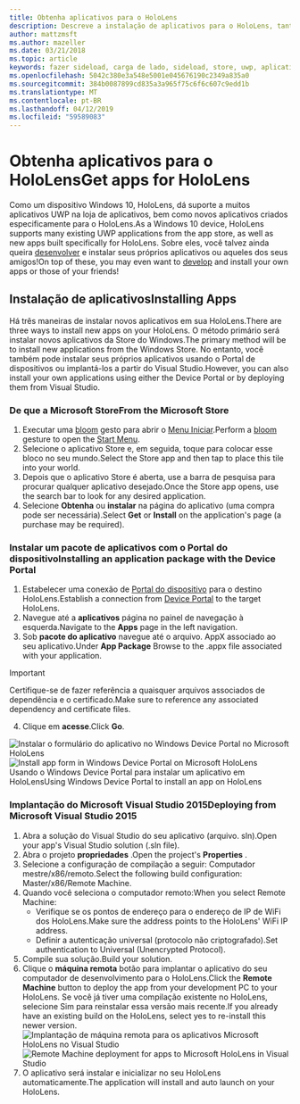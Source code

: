 ```yaml
---
title: Obtenha aplicativos para o HoloLens
description: Descreve a instalação de aplicativos para o HoloLens, tanto por meio da Microsoft Store e o sideload.
author: mattzmsft
ms.author: mazeller
ms.date: 03/21/2018
ms.topic: article
keywords: fazer sideload, carga de lado, sideload, store, uwp, aplicativo, instalar
ms.openlocfilehash: 5042c380e3a548e5001e045676190c2349a835a0
ms.sourcegitcommit: 384b0087899cd835a3a965f75c6f6c607c9edd1b
ms.translationtype: MT
ms.contentlocale: pt-BR
ms.lasthandoff: 04/12/2019
ms.locfileid: "59589083"
---
```

# <a name="get-apps-for-hololens"></a><span data-ttu-id="afef4-104">Obtenha aplicativos para o HoloLens</span><span class="sxs-lookup"><span data-stu-id="afef4-104">Get apps for HoloLens</span></span>

<span data-ttu-id="afef4-105">Como um dispositivo Windows 10, HoloLens, dá suporte a muitos aplicativos UWP na loja de aplicativos, bem como novos aplicativos criados especificamente para o HoloLens.</span><span class="sxs-lookup"><span data-stu-id="afef4-105">As a Windows 10 device, HoloLens supports many existing UWP applications from the app store, as well as new apps built specifically for HoloLens.</span></span> <span data-ttu-id="afef4-106">Sobre eles, você talvez ainda queira [desenvolver](development-overview.md) e instalar seus próprios aplicativos ou aqueles dos seus amigos!</span><span class="sxs-lookup"><span data-stu-id="afef4-106">On top of these, you may even want to [develop](development-overview.md) and install your own apps or those of your friends!</span></span>

## <a name="installing-apps"></a><span data-ttu-id="afef4-107">Instalação de aplicativos</span><span class="sxs-lookup"><span data-stu-id="afef4-107">Installing Apps</span></span>

<span data-ttu-id="afef4-108">Há três maneiras de instalar novos aplicativos em sua HoloLens.</span><span class="sxs-lookup"><span data-stu-id="afef4-108">There are three ways to install new apps on your HoloLens.</span></span> <span data-ttu-id="afef4-109">O método primário será instalar novos aplicativos da Store do Windows.</span><span class="sxs-lookup"><span data-stu-id="afef4-109">The primary method will be to install new applications from the Windows Store.</span></span> <span data-ttu-id="afef4-110">No entanto, você também pode instalar seus próprios aplicativos usando o Portal de dispositivos ou implantá-los a partir do Visual Studio.</span><span class="sxs-lookup"><span data-stu-id="afef4-110">However, you can also install your own applications using either the Device Portal or by deploying them from Visual Studio.</span></span>

### <a name="from-the-microsoft-store"></a><span data-ttu-id="afef4-111">De que a Microsoft Store</span><span class="sxs-lookup"><span data-stu-id="afef4-111">From the Microsoft Store</span></span>
1. <span data-ttu-id="afef4-112">Executar uma [bloom](gestures.md#bloom) gesto para abrir o [Menu Iniciar](navigating-the-windows-mixed-reality-home.md#start-menu).</span><span class="sxs-lookup"><span data-stu-id="afef4-112">Perform a [bloom](gestures.md#bloom) gesture to open the [Start Menu](navigating-the-windows-mixed-reality-home.md#start-menu).</span></span>
2. <span data-ttu-id="afef4-113">Selecione o aplicativo Store e, em seguida, toque para colocar esse bloco no seu mundo.</span><span class="sxs-lookup"><span data-stu-id="afef4-113">Select the Store app and then tap to place this tile into your world.</span></span>
3. <span data-ttu-id="afef4-114">Depois que o aplicativo Store é aberta, use a barra de pesquisa para procurar qualquer aplicativo desejado.</span><span class="sxs-lookup"><span data-stu-id="afef4-114">Once the Store app opens, use the search bar to look for any desired application.</span></span>
4. <span data-ttu-id="afef4-115">Selecione **Obtenha** ou **instalar** na página do aplicativo (uma compra pode ser necessária).</span><span class="sxs-lookup"><span data-stu-id="afef4-115">Select **Get** or **Install** on the application's page (a purchase may be required).</span></span>

### <a name="installing-an-application-package-with-the-device-portal"></a><span data-ttu-id="afef4-116">Instalar um pacote de aplicativos com o Portal do dispositivo</span><span class="sxs-lookup"><span data-stu-id="afef4-116">Installing an application package with the Device Portal</span></span>
1. <span data-ttu-id="afef4-117">Estabelecer uma conexão de [Portal do dispositivo](using-the-windows-device-portal.md) para o destino HoloLens.</span><span class="sxs-lookup"><span data-stu-id="afef4-117">Establish a connection from [Device Portal](using-the-windows-device-portal.md) to the target HoloLens.</span></span>
2. <span data-ttu-id="afef4-118">Navegue até a **aplicativos** página no painel de navegação à esquerda.</span><span class="sxs-lookup"><span data-stu-id="afef4-118">Navigate to the **Apps** page in the left navigation.</span></span>
3. <span data-ttu-id="afef4-119">Sob **pacote do aplicativo** navegue até o arquivo. AppX associado ao seu aplicativo.</span><span class="sxs-lookup"><span data-stu-id="afef4-119">Under **App Package** Browse to the .appx file associated with your application.</span></span>
  >[!IMPORTANT]
  ><span data-ttu-id="afef4-120">Certifique-se de fazer referência a quaisquer arquivos associados de dependência e o certificado.</span><span class="sxs-lookup"><span data-stu-id="afef4-120">Make sure to reference any associated dependency and certificate files.</span></span>

4. <span data-ttu-id="afef4-121">Clique em **acesse**.</span><span class="sxs-lookup"><span data-stu-id="afef4-121">Click **Go**.</span></span>

<span data-ttu-id="afef4-122">![Instalar o formulário do aplicativo no Windows Device Portal no Microsoft HoloLens](images/deviceportal-appmanager.jpg)</span><span class="sxs-lookup"><span data-stu-id="afef4-122">![Install app form in Windows Device Portal on Microsoft HoloLens](images/deviceportal-appmanager.jpg)</span></span><br>
<span data-ttu-id="afef4-123">Usando o Windows Device Portal para instalar um aplicativo em HoloLens</span><span class="sxs-lookup"><span data-stu-id="afef4-123">Using Windows Device Portal to install an app on HoloLens</span></span>

### <a name="deploying-from-microsoft-visual-studio-2015"></a><span data-ttu-id="afef4-124">Implantação do Microsoft Visual Studio 2015</span><span class="sxs-lookup"><span data-stu-id="afef4-124">Deploying from Microsoft Visual Studio 2015</span></span>
1. <span data-ttu-id="afef4-125">Abra a solução do Visual Studio do seu aplicativo (arquivo. sln).</span><span class="sxs-lookup"><span data-stu-id="afef4-125">Open your app's Visual Studio solution (.sln file).</span></span>
2. <span data-ttu-id="afef4-126">Abra o projeto **propriedades** .</span><span class="sxs-lookup"><span data-stu-id="afef4-126">Open the project's **Properties** .</span></span>
3. <span data-ttu-id="afef4-127">Selecione a configuração de compilação a seguir: Computador mestre/x86/remoto.</span><span class="sxs-lookup"><span data-stu-id="afef4-127">Select the following build configuration: Master/x86/Remote Machine.</span></span>
4. <span data-ttu-id="afef4-128">Quando você seleciona o computador remoto:</span><span class="sxs-lookup"><span data-stu-id="afef4-128">When you select Remote Machine:</span></span>
   * <span data-ttu-id="afef4-129">Verifique se os pontos de endereço para o endereço de IP de WiFi dos HoloLens.</span><span class="sxs-lookup"><span data-stu-id="afef4-129">Make sure the address points to the HoloLens' WiFi IP address.</span></span>
   * <span data-ttu-id="afef4-130">Definir a autenticação universal (protocolo não criptografado).</span><span class="sxs-lookup"><span data-stu-id="afef4-130">Set authentication to Universal (Unencrypted Protocol).</span></span>
5. <span data-ttu-id="afef4-131">Compile sua solução.</span><span class="sxs-lookup"><span data-stu-id="afef4-131">Build your solution.</span></span>
6. <span data-ttu-id="afef4-132">Clique o **máquina remota** botão para implantar o aplicativo do seu computador de desenvolvimento para o HoloLens.</span><span class="sxs-lookup"><span data-stu-id="afef4-132">Click the **Remote Machine** button to deploy the app from your development PC to your HoloLens.</span></span> <span data-ttu-id="afef4-133">Se você já tiver uma compilação existente no HoloLens, selecione Sim para reinstalar essa versão mais recente.</span><span class="sxs-lookup"><span data-stu-id="afef4-133">If you already have an existing build on the HoloLens, select yes to re-install this newer version.</span></span><br>
  <span data-ttu-id="afef4-134">![Implantação de máquina remota para os aplicativos Microsoft HoloLens no Visual Studio](images/vs2015-remotedeployment.jpg)</span><span class="sxs-lookup"><span data-stu-id="afef4-134">![Remote Machine deployment for apps to Microsoft HoloLens in Visual Studio](images/vs2015-remotedeployment.jpg)</span></span><br>
7. <span data-ttu-id="afef4-135">O aplicativo será instalar e inicializar no seu HoloLens automaticamente.</span><span class="sxs-lookup"><span data-stu-id="afef4-135">The application will install and auto launch on your HoloLens.</span></span>
